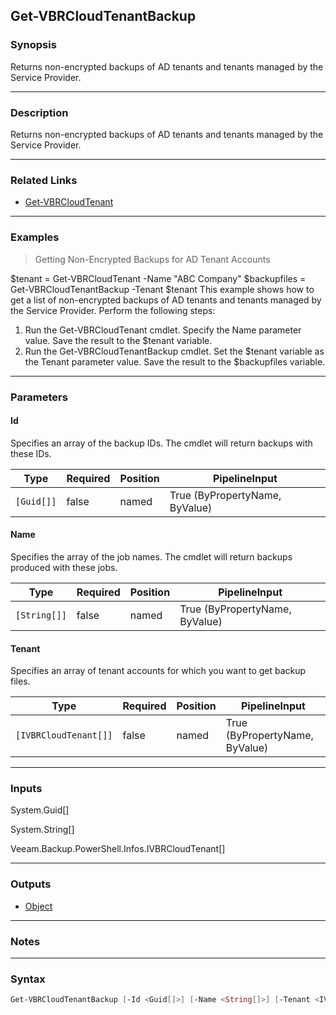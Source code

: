 Get-VBRCloudTenantBackup
------------------------

### Synopsis
Returns non-encrypted backups of AD tenants and tenants managed by the Service Provider.

---

### Description

Returns non-encrypted backups of AD tenants and tenants managed by the Service Provider.

---

### Related Links
* [Get-VBRCloudTenant](Get-VBRCloudTenant)

---

### Examples
> Getting Non-Encrypted Backups for AD Tenant Accounts

$tenant = Get-VBRCloudTenant -Name "ABC Company"
$backupfiles = Get-VBRCloudTenantBackup -Tenant $tenant
This example shows how to get a list of non-encrypted backups of AD tenants and tenants managed by the Service Provider.
Perform the following steps:
1. Run the Get-VBRCloudTenant cmdlet. Specify the Name parameter value. Save the result to the $tenant variable.
2. Run the Get-VBRCloudTenantBackup cmdlet. Set the $tenant variable as the Tenant parameter value. Save the result to the $backupfiles variable.

---

### Parameters
#### **Id**
Specifies an array of the backup IDs. The cmdlet will return backups with these IDs.

|Type      |Required|Position|PipelineInput                 |
|----------|--------|--------|------------------------------|
|`[Guid[]]`|false   |named   |True (ByPropertyName, ByValue)|

#### **Name**
Specifies the array of the job names. The cmdlet will return backups produced with these jobs.

|Type        |Required|Position|PipelineInput                 |
|------------|--------|--------|------------------------------|
|`[String[]]`|false   |named   |True (ByPropertyName, ByValue)|

#### **Tenant**
Specifies an array of tenant accounts for which you want to get backup files.

|Type                 |Required|Position|PipelineInput                 |
|---------------------|--------|--------|------------------------------|
|`[IVBRCloudTenant[]]`|false   |named   |True (ByPropertyName, ByValue)|

---

### Inputs
System.Guid[]

System.String[]

Veeam.Backup.PowerShell.Infos.IVBRCloudTenant[]

---

### Outputs
* [Object](https://learn.microsoft.com/en-us/dotnet/api/System.Object)

---

### Notes

---

### Syntax
```PowerShell
Get-VBRCloudTenantBackup [-Id <Guid[]>] [-Name <String[]>] [-Tenant <IVBRCloudTenant[]>] [<CommonParameters>]
```
